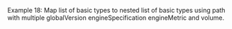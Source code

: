 Example 18:
Map list of basic types to nested list of basic types using path with multiple globalVersion engineSpecification engineMetric and volume.